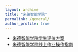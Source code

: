 ```yaml
---
layout: archive
title: "米德智能学院"
permalink: /general/
author_profile: true
---
```


* [米德智能学院学生评价方案](https://midyouth.github.io/files/2019/米德智能学院学生评价方案.html)
* [米德智能学院线上作业操作指南](https://midyouth.github.io/files/2019/米德智能学院线上作业操作指南.html)
